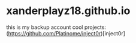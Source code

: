 # xanderplayz18.github.io
this is my backup account
cool projects:
(https://github.com/Platinome/inject0r)[inject0r]
